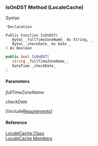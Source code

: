 ﻿### IsOnDST Method (LocaleCache)

Syntax

```vbnet
'Declaration

Public Function IsOnDST( _
   ByVal _fullTimeZoneName_ As String, _
   ByVal _checkDate_ As Date _
) As Boolean
```

```csharp
public bool IsOnDST( 
   string _fullTimeZoneName_,
   DateTime _checkDate_
)
```

#### Parameters

_fullTimeZoneName_

_checkDate_

[!include[Requirements](../partials/requirements.md)]

#### Reference

[LocaleCache Class](fcSDK~FChoice.Foundation.Clarify.LocaleCache.md)  
[LocaleCache Members](fcSDK~FChoice.Foundation.Clarify.LocaleCache_members.md)